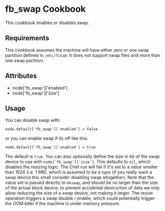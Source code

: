 fb_swap Cookbook
====================
This cookbook enables or disables swap.

Requirements
------------
This cookbook assumes the machine will have either zero or one swap partition
defined in `/etc/fstab`. It does not support swap files and more than one swap 
partition. 

Attributes
----------
* node['fb_swap']['enabled']
* node['fb_swap']['size']

Usage
-----
You can disable swap with:

    node.default['fb_swap']['enabled'] = false

or you can enable swap if its off like this:

    node.default['fb_swap']['enabled'] = true

The default is `true`. You can also optionally define the size in kb of the
swap device to use with `node['fb_swap']['size']`. This defaults to `nil`,
which disables the resizing logic. The Chef run will fail if it's set to a value
smaller than 1024 (i.e. 1 MB), which is assumed to be a typo (if you really
want a swap device this small consider disabling swap altogether). Note that
the value set is passed directly to `mkswap`, and should be no larger than the
size of the actual block device; to prevent accidental destruction of data we
only allow reducing the size of a swap device, not making it larger. The resize
operation triggers a swap disable / enable, which could potentially trigger the
OOM killer if the machine is under memory pressure.
